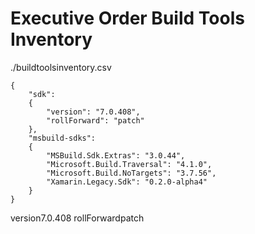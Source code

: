 # Executive Order Build Tools Inventory

./buildtoolsinventory.csv

```
{
    "sdk": 
    {
        "version": "7.0.408",
        "rollForward": "patch"
    },
    "msbuild-sdks": 
    {
        "MSBuild.Sdk.Extras": "3.0.44",
        "Microsoft.Build.Traversal": "4.1.0",
        "Microsoft.Build.NoTargets": "3.7.56",
        "Xamarin.Legacy.Sdk": "0.2.0-alpha4"
    }
}

```
version7.0.408
rollForwardpatch
